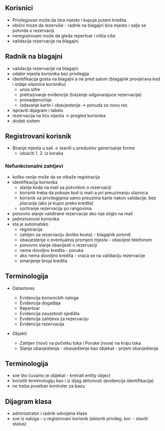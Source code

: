﻿## Korisnici
- Privilegovan može da bira mjesto i kupuje putem kredita
- obični moze da rezerviše - radnik na blagajni bira mjesto i salje se potvrda o rezervaciji
- neregistrovani može da gleda repertoar i ništa više
- validacija rezervacije na blagajni

## Radnik na blagajni
- validacija rezervacije na blagajni
- odabir mjesta korisnika bez privilegija
- identifikacija gosta na blagajni a ne pred salom (blagajnik provjerava kod i izdaje ulaznice korisniku)
    - unos sifre
    - pretrazivanje evidencije (trazenje odgovarajuce rezervacije)
    - pronadjeno/nije
    - izdavanje karte / obavjestenje -> ponuda za novu rez.
- ispraviti dijagram i tabelu
- rezervacija na licu mjesta -> pregled korisnika
- dodati sistem

## Registrovani korisnik
 - Biranje mjesta u sali -> staviti u preduslov generisanje forme
    - izbaciti 1. 2. iz koraka


### Nefunkcionalni zahtjevi
- koliko ranije može da se otkaže registracija
- identifikacija korisnika
    - slanje koda na mail sa potvrdom o rezervaciji
    - korisnik treba da pokaze kod iz mail-a pri preuzimanju ulaznica
    - korisnik sa privilegijama samo preuzima karte nakon validacije, bez placanja (ako je kupio preko kredita)
    - sortiranje rezervacija po rangovima
- ponovno slanje validirane rezervacije ako nije stiglo na mail
- jedinstvenost korisnika
- sta je automatsko
    - registracija
    - zahtjev za rezervaciju (koliko kosta) - blagajnik potvrdi
    - obavjestenje o eventualnoj promjeni mjesta - obavijest telefonom
    - ponovno slanje obavijesti o rezervaciji
    - nema dovoljno kredita - poruka
    - ako nema dovoljno kredita - vraca se na validaciju rezervacije
    - smanjenje broja kredita

## Terminologija
- Datastores
    - Evidencija korisnickih naloga
    - Evidencija događaja
    - Repertoar
    - Evidencija zauzetosti sjedišta
    - Evidencija zahtjeva za rezervaciju
    - Evidencija rezervacija

- Objekti
    - Zahtjev (novi) na početku toka i Poruke (nova) na kraju toka
    - Slanje obavještenja - obavještenje kao objekat - prijem obavještenja

## Terminologija
 - sve što čuvamo je objekat - kreirati entity object
 - koristiti terminologiju kao i iz dijag aktivnosti (evidencija identifikacija)
 - ne treba poseban kontroler za bazu


## Dijagram klasa
- administrator i radnik odvojene klase
- sve iz naloga - u registrovani korisnik (skloniti privileg. kor. - staviti status)
